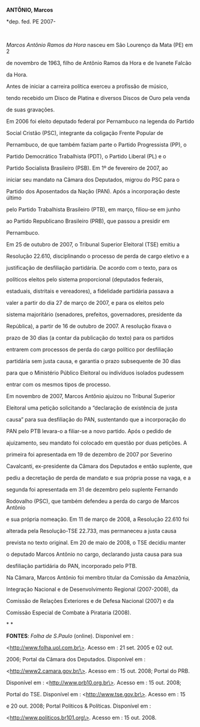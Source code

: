 **ANTÔNIO, Marcos**



\*dep. fed. PE 2007-



 



*Marcos Antônio Ramos da Hora* nasceu em São Lourenço da Mata (PE) em 2

de novembro de 1963, filho de Antônio Ramos da Hora e de Ivanete Falcão

da Hora.



Antes de iniciar a carreira política exerceu a profissão de músico,

tendo recebido um Disco de Platina e diversos Discos de Ouro pela venda

de suas gravações.



Em 2006 foi eleito deputado federal por Pernambuco na legenda do Partido

Social Cristão (PSC), integrante da coligação Frente Popular de

Pernambuco, de que também faziam parte o Partido Progressista (PP), o

Partido Democrático Trabalhista (PDT), o Partido Liberal (PL) e o

Partido Socialista Brasileiro (PSB). Em 1º de fevereiro de 2007, ao

iniciar seu mandato na Câmara dos Deputados, migrou do PSC para o

Partido dos Aposentados da Nação (PAN). Após a incorporação deste último

pelo Partido Trabalhista Brasileiro (PTB), em março, filiou-se em junho

ao Partido Republicano Brasileiro (PRB), que passou a presidir em

Pernambuco.



Em 25 de outubro de 2007, o Tribunal Superior Eleitoral (TSE) emitiu a

Resolução 22.610, disciplinando o processo de perda de cargo eletivo e a

justificação de desfiliação partidária. De acordo com o texto, para os

políticos eleitos pelo sistema proporcional (deputados federais,

estaduais, distritais e vereadores), a fidelidade partidária passava a

valer a partir do dia 27 de março de 2007, e para os eleitos pelo

sistema majoritário (senadores, prefeitos, governadores, presidente da

República), a partir de 16 de outubro de 2007. A resolução fixava o

prazo de 30 dias (a contar da publicação do texto) para os partidos

entrarem com processos de perda do cargo político por desfiliação

partidária sem justa causa, e garantia o prazo subsequente de 30 dias

para que o Ministério Público Eleitoral ou indivíduos isolados pudessem

entrar com os mesmos tipos de processo.



Em novembro de 2007, Marcos Antônio ajuizou no Tribunal Superior

Eleitoral uma petição solicitando a “declaração de existência de justa

causa” para sua desfiliação do PAN, sustentando que a incorporação do

PAN pelo PTB levara-o a filiar-se a novo partido. Após o pedido de

ajuizamento, seu mandato foi colocado em questão por duas petições. A

primeira foi apresentada em 19 de dezembro de 2007 por Severino

Cavalcanti, ex-presidente da Câmara dos Deputados e então suplente, que

pediu a decretação de perda de mandato e sua própria posse na vaga, e a

segunda foi apresentada em 31 de dezembro pelo suplente Fernando

Rodovalho (PSC), que também defendeu a perda do cargo de Marcos Antônio

e sua própria nomeação. Em 11 de março de 2008, a Resolução 22.610 foi

alterada pela Resolução-TSE 22.733, mas permaneceu a justa causa

prevista no texto original. Em 20 de maio de 2008, o TSE decidiu manter

o deputado Marcos Antônio no cargo, declarando justa causa para sua

desfiliação partidária do PAN, incorporado pelo PTB.



Na Câmara, Marcos Antônio foi membro titular da Comissão da Amazônia,

Integração Nacional e de Desenvolvimento Regional (2007-2008), da

Comissão de Relações Exteriores e de Defesa Nacional (2007) e da

Comissão Especial de Combate à Pirataria (2008).



* *



**FONTES**: *Folha de S.Paulo* (online). Disponível em :

\<http://www.folha.uol.com.br\>. Acesso em : 21 set. 2005 e 02 out.

2006; Portal da Câmara dos Deputados. Disponível em :

\<http://www2.camara.gov.br/\>. Acesso em : 15 out. 2008; Portal do PRB.

Disponível em : \<http://www.prb10.org.br\>. Acesso em : 15 out. 2008;

Portal do TSE. Disponível em : \<http://www.tse.gov.br\>. Acesso em : 15

e 20 out. 2008; Portal Políticos & Políticas. Disponível em :

\<http://www.politicos.br101.org\>. Acesso em : 15 out. 2008.



 

